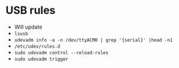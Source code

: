 # USB rules
* Will update
* `lsusb`
* `udevadm info -a -n /dev/ttyACM0 | grep '{serial}' |head -n1`
* `/etc/udev/rules.d`
* `sudo udevadm control --reload-rules`
* `sudo udevadm trigger`
